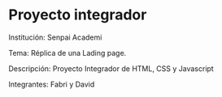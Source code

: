 # Proyecto integrador

Institución: Senpai Academi

Tema: Réplica de una Lading page.

Descripción:
Proyecto Integrador de HTML, CSS y Javascript

Integrantes: Fabri y David
